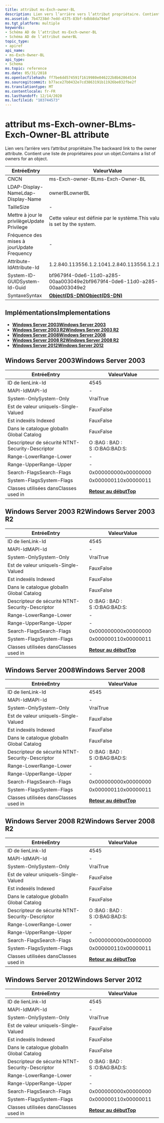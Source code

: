 ```yaml
---
title: attribut ms-Exch-owner-BL
description: Lien vers l’arrière vers l’attribut propriétaire. Contient une liste de propriétaires pour un objet.
ms.assetid: 7b47238d-7edd-4375-83bf-6dbb8da794ef
ms.tgt_platform: multiple
keywords:
- Schéma AD de l’attribut ms-Exch-owner-BL
- Schéma AD de l’attribut ownerBL
topic_type:
- apiref
api_name:
- ms-Exch-Owner-BL
api_type:
- Schema
ms.topic: reference
ms.date: 05/31/2018
ms.openlocfilehash: ff7be6dd574591f1619980e046222b8b62864534
ms.sourcegitcommit: b77ace27b0432e7cd3863191b11926be032fbe2f
ms.translationtype: MT
ms.contentlocale: fr-FR
ms.lasthandoff: 12/14/2020
ms.locfileid: "103744573"
---
```

# <a name="ms-exch-owner-bl-attribute"></a><span data-ttu-id="329c1-106">attribut ms-Exch-owner-BL</span><span class="sxs-lookup"><span data-stu-id="329c1-106">ms-Exch-Owner-BL attribute</span></span>

<span data-ttu-id="329c1-107">Lien vers l’arrière vers l’attribut propriétaire.</span><span class="sxs-lookup"><span data-stu-id="329c1-107">The backward link to the owner attribute.</span></span> <span data-ttu-id="329c1-108">Contient une liste de propriétaires pour un objet.</span><span class="sxs-lookup"><span data-stu-id="329c1-108">Contains a list of owners for an object.</span></span>



| <span data-ttu-id="329c1-109">Entrée</span><span class="sxs-lookup"><span data-stu-id="329c1-109">Entry</span></span> | <span data-ttu-id="329c1-110">Valeur</span><span class="sxs-lookup"><span data-stu-id="329c1-110">Value</span></span> |
|-------------------|-----------------------------------------|
| <span data-ttu-id="329c1-111">CN</span><span class="sxs-lookup"><span data-stu-id="329c1-111">CN</span></span>                | <span data-ttu-id="329c1-112">ms-Exch-owner-BL</span><span class="sxs-lookup"><span data-stu-id="329c1-112">ms-Exch-Owner-BL</span></span>                        |
| <span data-ttu-id="329c1-113">LDAP-Display-Name</span><span class="sxs-lookup"><span data-stu-id="329c1-113">Ldap-Display-Name</span></span> | <span data-ttu-id="329c1-114">ownerBL</span><span class="sxs-lookup"><span data-stu-id="329c1-114">ownerBL</span></span>                                 |
| <span data-ttu-id="329c1-115">Taille</span><span class="sxs-lookup"><span data-stu-id="329c1-115">Size</span></span>              | \-                                      |
| <span data-ttu-id="329c1-116">Mettre à jour le privilège</span><span class="sxs-lookup"><span data-stu-id="329c1-116">Update Privilege</span></span>  | <span data-ttu-id="329c1-117">Cette valeur est définie par le système.</span><span class="sxs-lookup"><span data-stu-id="329c1-117">This value is set by the system.</span></span>        |
| <span data-ttu-id="329c1-118">Fréquence des mises à jour</span><span class="sxs-lookup"><span data-stu-id="329c1-118">Update Frequency</span></span>  | \-                                      |
| <span data-ttu-id="329c1-119">Attribute-Id</span><span class="sxs-lookup"><span data-stu-id="329c1-119">Attribute-Id</span></span>      | <span data-ttu-id="329c1-120">1.2.840.113556.1.2.104</span><span class="sxs-lookup"><span data-stu-id="329c1-120">1.2.840.113556.1.2.104</span></span>                  |
| <span data-ttu-id="329c1-121">System-ID-GUID</span><span class="sxs-lookup"><span data-stu-id="329c1-121">System-Id-Guid</span></span>    | <span data-ttu-id="329c1-122">bf9679f4-0de6-11d0-a285-00aa003049e2</span><span class="sxs-lookup"><span data-stu-id="329c1-122">bf9679f4-0de6-11d0-a285-00aa003049e2</span></span>    |
| <span data-ttu-id="329c1-123">Syntaxe</span><span class="sxs-lookup"><span data-stu-id="329c1-123">Syntax</span></span>            | [<span data-ttu-id="329c1-124">**Object(DS-DN)**</span><span class="sxs-lookup"><span data-stu-id="329c1-124">**Object(DS-DN)**</span></span>](s-object-ds-dn.md) |



## <a name="implementations"></a><span data-ttu-id="329c1-125">Implémentations</span><span class="sxs-lookup"><span data-stu-id="329c1-125">Implementations</span></span>

-   [<span data-ttu-id="329c1-126">**Windows Server 2003**</span><span class="sxs-lookup"><span data-stu-id="329c1-126">**Windows Server 2003**</span></span>](#windows-server-2003)
-   [<span data-ttu-id="329c1-127">**Windows Server 2003 R2**</span><span class="sxs-lookup"><span data-stu-id="329c1-127">**Windows Server 2003 R2**</span></span>](#windows-server-2003-r2)
-   [<span data-ttu-id="329c1-128">**Windows Server 2008**</span><span class="sxs-lookup"><span data-stu-id="329c1-128">**Windows Server 2008**</span></span>](#windows-server-2008)
-   [<span data-ttu-id="329c1-129">**Windows Server 2008 R2**</span><span class="sxs-lookup"><span data-stu-id="329c1-129">**Windows Server 2008 R2**</span></span>](#windows-server-2008-r2)
-   [<span data-ttu-id="329c1-130">**Windows Server 2012**</span><span class="sxs-lookup"><span data-stu-id="329c1-130">**Windows Server 2012**</span></span>](#windows-server-2012)

## <a name="windows-server-2003"></a><span data-ttu-id="329c1-131">Windows Server 2003</span><span class="sxs-lookup"><span data-stu-id="329c1-131">Windows Server 2003</span></span>



| <span data-ttu-id="329c1-132">Entrée</span><span class="sxs-lookup"><span data-stu-id="329c1-132">Entry</span></span> | <span data-ttu-id="329c1-133">Valeur</span><span class="sxs-lookup"><span data-stu-id="329c1-133">Value</span></span> |
|------------------------|---------------------------------|
| <span data-ttu-id="329c1-134">ID de lien</span><span class="sxs-lookup"><span data-stu-id="329c1-134">Link-Id</span></span>                | <span data-ttu-id="329c1-135">45</span><span class="sxs-lookup"><span data-stu-id="329c1-135">45</span></span>                              |
| <span data-ttu-id="329c1-136">MAPI-Id</span><span class="sxs-lookup"><span data-stu-id="329c1-136">MAPI-Id</span></span>                | \-                              |
| <span data-ttu-id="329c1-137">System-Only</span><span class="sxs-lookup"><span data-stu-id="329c1-137">System-Only</span></span>            | <span data-ttu-id="329c1-138">Vrai</span><span class="sxs-lookup"><span data-stu-id="329c1-138">True</span></span>                            |
| <span data-ttu-id="329c1-139">Est de valeur unique</span><span class="sxs-lookup"><span data-stu-id="329c1-139">Is-Single-Valued</span></span>       | <span data-ttu-id="329c1-140">Faux</span><span class="sxs-lookup"><span data-stu-id="329c1-140">False</span></span>                           |
| <span data-ttu-id="329c1-141">Est indexé</span><span class="sxs-lookup"><span data-stu-id="329c1-141">Is Indexed</span></span>             | <span data-ttu-id="329c1-142">Faux</span><span class="sxs-lookup"><span data-stu-id="329c1-142">False</span></span>                           |
| <span data-ttu-id="329c1-143">Dans le catalogue global</span><span class="sxs-lookup"><span data-stu-id="329c1-143">In Global Catalog</span></span>      | <span data-ttu-id="329c1-144">Faux</span><span class="sxs-lookup"><span data-stu-id="329c1-144">False</span></span>                           |
| <span data-ttu-id="329c1-145">Descripteur de sécurité NT</span><span class="sxs-lookup"><span data-stu-id="329c1-145">NT-Security-Descriptor</span></span> | <span data-ttu-id="329c1-146">O :BAG : BAD : S :</span><span class="sxs-lookup"><span data-stu-id="329c1-146">O:BAG:BAD:S:</span></span>                    |
| <span data-ttu-id="329c1-147">Range-Lower</span><span class="sxs-lookup"><span data-stu-id="329c1-147">Range-Lower</span></span>            | \-                              |
| <span data-ttu-id="329c1-148">Range-Upper</span><span class="sxs-lookup"><span data-stu-id="329c1-148">Range-Upper</span></span>            | \-                              |
| <span data-ttu-id="329c1-149">Search-Flags</span><span class="sxs-lookup"><span data-stu-id="329c1-149">Search-Flags</span></span>           | <span data-ttu-id="329c1-150">0x00000000</span><span class="sxs-lookup"><span data-stu-id="329c1-150">0x00000000</span></span>                      |
| <span data-ttu-id="329c1-151">System-Flags</span><span class="sxs-lookup"><span data-stu-id="329c1-151">System-Flags</span></span>           | <span data-ttu-id="329c1-152">0x00000011</span><span class="sxs-lookup"><span data-stu-id="329c1-152">0x00000011</span></span>                      |
| <span data-ttu-id="329c1-153">Classes utilisées dans</span><span class="sxs-lookup"><span data-stu-id="329c1-153">Classes used in</span></span>        | [<span data-ttu-id="329c1-154">**Retour au début**</span><span class="sxs-lookup"><span data-stu-id="329c1-154">**Top**</span></span>](c-top.md)<br/> |



## <a name="windows-server-2003-r2"></a><span data-ttu-id="329c1-155">Windows Server 2003 R2</span><span class="sxs-lookup"><span data-stu-id="329c1-155">Windows Server 2003 R2</span></span>



| <span data-ttu-id="329c1-156">Entrée</span><span class="sxs-lookup"><span data-stu-id="329c1-156">Entry</span></span> | <span data-ttu-id="329c1-157">Valeur</span><span class="sxs-lookup"><span data-stu-id="329c1-157">Value</span></span> |
|------------------------|---------------------------------|
| <span data-ttu-id="329c1-158">ID de lien</span><span class="sxs-lookup"><span data-stu-id="329c1-158">Link-Id</span></span>                | <span data-ttu-id="329c1-159">45</span><span class="sxs-lookup"><span data-stu-id="329c1-159">45</span></span>                              |
| <span data-ttu-id="329c1-160">MAPI-Id</span><span class="sxs-lookup"><span data-stu-id="329c1-160">MAPI-Id</span></span>                | \-                              |
| <span data-ttu-id="329c1-161">System-Only</span><span class="sxs-lookup"><span data-stu-id="329c1-161">System-Only</span></span>            | <span data-ttu-id="329c1-162">Vrai</span><span class="sxs-lookup"><span data-stu-id="329c1-162">True</span></span>                            |
| <span data-ttu-id="329c1-163">Est de valeur unique</span><span class="sxs-lookup"><span data-stu-id="329c1-163">Is-Single-Valued</span></span>       | <span data-ttu-id="329c1-164">Faux</span><span class="sxs-lookup"><span data-stu-id="329c1-164">False</span></span>                           |
| <span data-ttu-id="329c1-165">Est indexé</span><span class="sxs-lookup"><span data-stu-id="329c1-165">Is Indexed</span></span>             | <span data-ttu-id="329c1-166">Faux</span><span class="sxs-lookup"><span data-stu-id="329c1-166">False</span></span>                           |
| <span data-ttu-id="329c1-167">Dans le catalogue global</span><span class="sxs-lookup"><span data-stu-id="329c1-167">In Global Catalog</span></span>      | <span data-ttu-id="329c1-168">Faux</span><span class="sxs-lookup"><span data-stu-id="329c1-168">False</span></span>                           |
| <span data-ttu-id="329c1-169">Descripteur de sécurité NT</span><span class="sxs-lookup"><span data-stu-id="329c1-169">NT-Security-Descriptor</span></span> | <span data-ttu-id="329c1-170">O :BAG : BAD : S :</span><span class="sxs-lookup"><span data-stu-id="329c1-170">O:BAG:BAD:S:</span></span>                    |
| <span data-ttu-id="329c1-171">Range-Lower</span><span class="sxs-lookup"><span data-stu-id="329c1-171">Range-Lower</span></span>            | \-                              |
| <span data-ttu-id="329c1-172">Range-Upper</span><span class="sxs-lookup"><span data-stu-id="329c1-172">Range-Upper</span></span>            | \-                              |
| <span data-ttu-id="329c1-173">Search-Flags</span><span class="sxs-lookup"><span data-stu-id="329c1-173">Search-Flags</span></span>           | <span data-ttu-id="329c1-174">0x00000000</span><span class="sxs-lookup"><span data-stu-id="329c1-174">0x00000000</span></span>                      |
| <span data-ttu-id="329c1-175">System-Flags</span><span class="sxs-lookup"><span data-stu-id="329c1-175">System-Flags</span></span>           | <span data-ttu-id="329c1-176">0x00000011</span><span class="sxs-lookup"><span data-stu-id="329c1-176">0x00000011</span></span>                      |
| <span data-ttu-id="329c1-177">Classes utilisées dans</span><span class="sxs-lookup"><span data-stu-id="329c1-177">Classes used in</span></span>        | [<span data-ttu-id="329c1-178">**Retour au début**</span><span class="sxs-lookup"><span data-stu-id="329c1-178">**Top**</span></span>](c-top.md)<br/> |



## <a name="windows-server-2008"></a><span data-ttu-id="329c1-179">Windows Server 2008</span><span class="sxs-lookup"><span data-stu-id="329c1-179">Windows Server 2008</span></span>



| <span data-ttu-id="329c1-180">Entrée</span><span class="sxs-lookup"><span data-stu-id="329c1-180">Entry</span></span> | <span data-ttu-id="329c1-181">Valeur</span><span class="sxs-lookup"><span data-stu-id="329c1-181">Value</span></span> |
|------------------------|---------------------------------|
| <span data-ttu-id="329c1-182">ID de lien</span><span class="sxs-lookup"><span data-stu-id="329c1-182">Link-Id</span></span>                | <span data-ttu-id="329c1-183">45</span><span class="sxs-lookup"><span data-stu-id="329c1-183">45</span></span>                              |
| <span data-ttu-id="329c1-184">MAPI-Id</span><span class="sxs-lookup"><span data-stu-id="329c1-184">MAPI-Id</span></span>                | \-                              |
| <span data-ttu-id="329c1-185">System-Only</span><span class="sxs-lookup"><span data-stu-id="329c1-185">System-Only</span></span>            | <span data-ttu-id="329c1-186">Vrai</span><span class="sxs-lookup"><span data-stu-id="329c1-186">True</span></span>                            |
| <span data-ttu-id="329c1-187">Est de valeur unique</span><span class="sxs-lookup"><span data-stu-id="329c1-187">Is-Single-Valued</span></span>       | <span data-ttu-id="329c1-188">Faux</span><span class="sxs-lookup"><span data-stu-id="329c1-188">False</span></span>                           |
| <span data-ttu-id="329c1-189">Est indexé</span><span class="sxs-lookup"><span data-stu-id="329c1-189">Is Indexed</span></span>             | <span data-ttu-id="329c1-190">Faux</span><span class="sxs-lookup"><span data-stu-id="329c1-190">False</span></span>                           |
| <span data-ttu-id="329c1-191">Dans le catalogue global</span><span class="sxs-lookup"><span data-stu-id="329c1-191">In Global Catalog</span></span>      | <span data-ttu-id="329c1-192">Faux</span><span class="sxs-lookup"><span data-stu-id="329c1-192">False</span></span>                           |
| <span data-ttu-id="329c1-193">Descripteur de sécurité NT</span><span class="sxs-lookup"><span data-stu-id="329c1-193">NT-Security-Descriptor</span></span> | <span data-ttu-id="329c1-194">O :BAG : BAD : S :</span><span class="sxs-lookup"><span data-stu-id="329c1-194">O:BAG:BAD:S:</span></span>                    |
| <span data-ttu-id="329c1-195">Range-Lower</span><span class="sxs-lookup"><span data-stu-id="329c1-195">Range-Lower</span></span>            | \-                              |
| <span data-ttu-id="329c1-196">Range-Upper</span><span class="sxs-lookup"><span data-stu-id="329c1-196">Range-Upper</span></span>            | \-                              |
| <span data-ttu-id="329c1-197">Search-Flags</span><span class="sxs-lookup"><span data-stu-id="329c1-197">Search-Flags</span></span>           | <span data-ttu-id="329c1-198">0x00000000</span><span class="sxs-lookup"><span data-stu-id="329c1-198">0x00000000</span></span>                      |
| <span data-ttu-id="329c1-199">System-Flags</span><span class="sxs-lookup"><span data-stu-id="329c1-199">System-Flags</span></span>           | <span data-ttu-id="329c1-200">0x00000011</span><span class="sxs-lookup"><span data-stu-id="329c1-200">0x00000011</span></span>                      |
| <span data-ttu-id="329c1-201">Classes utilisées dans</span><span class="sxs-lookup"><span data-stu-id="329c1-201">Classes used in</span></span>        | [<span data-ttu-id="329c1-202">**Retour au début**</span><span class="sxs-lookup"><span data-stu-id="329c1-202">**Top**</span></span>](c-top.md)<br/> |



## <a name="windows-server-2008-r2"></a><span data-ttu-id="329c1-203">Windows Server 2008 R2</span><span class="sxs-lookup"><span data-stu-id="329c1-203">Windows Server 2008 R2</span></span>



| <span data-ttu-id="329c1-204">Entrée</span><span class="sxs-lookup"><span data-stu-id="329c1-204">Entry</span></span> | <span data-ttu-id="329c1-205">Valeur</span><span class="sxs-lookup"><span data-stu-id="329c1-205">Value</span></span> |
|------------------------|---------------------------------|
| <span data-ttu-id="329c1-206">ID de lien</span><span class="sxs-lookup"><span data-stu-id="329c1-206">Link-Id</span></span>                | <span data-ttu-id="329c1-207">45</span><span class="sxs-lookup"><span data-stu-id="329c1-207">45</span></span>                              |
| <span data-ttu-id="329c1-208">MAPI-Id</span><span class="sxs-lookup"><span data-stu-id="329c1-208">MAPI-Id</span></span>                | \-                              |
| <span data-ttu-id="329c1-209">System-Only</span><span class="sxs-lookup"><span data-stu-id="329c1-209">System-Only</span></span>            | <span data-ttu-id="329c1-210">Vrai</span><span class="sxs-lookup"><span data-stu-id="329c1-210">True</span></span>                            |
| <span data-ttu-id="329c1-211">Est de valeur unique</span><span class="sxs-lookup"><span data-stu-id="329c1-211">Is-Single-Valued</span></span>       | <span data-ttu-id="329c1-212">Faux</span><span class="sxs-lookup"><span data-stu-id="329c1-212">False</span></span>                           |
| <span data-ttu-id="329c1-213">Est indexé</span><span class="sxs-lookup"><span data-stu-id="329c1-213">Is Indexed</span></span>             | <span data-ttu-id="329c1-214">Faux</span><span class="sxs-lookup"><span data-stu-id="329c1-214">False</span></span>                           |
| <span data-ttu-id="329c1-215">Dans le catalogue global</span><span class="sxs-lookup"><span data-stu-id="329c1-215">In Global Catalog</span></span>      | <span data-ttu-id="329c1-216">Faux</span><span class="sxs-lookup"><span data-stu-id="329c1-216">False</span></span>                           |
| <span data-ttu-id="329c1-217">Descripteur de sécurité NT</span><span class="sxs-lookup"><span data-stu-id="329c1-217">NT-Security-Descriptor</span></span> | <span data-ttu-id="329c1-218">O :BAG : BAD : S :</span><span class="sxs-lookup"><span data-stu-id="329c1-218">O:BAG:BAD:S:</span></span>                    |
| <span data-ttu-id="329c1-219">Range-Lower</span><span class="sxs-lookup"><span data-stu-id="329c1-219">Range-Lower</span></span>            | \-                              |
| <span data-ttu-id="329c1-220">Range-Upper</span><span class="sxs-lookup"><span data-stu-id="329c1-220">Range-Upper</span></span>            | \-                              |
| <span data-ttu-id="329c1-221">Search-Flags</span><span class="sxs-lookup"><span data-stu-id="329c1-221">Search-Flags</span></span>           | <span data-ttu-id="329c1-222">0x00000000</span><span class="sxs-lookup"><span data-stu-id="329c1-222">0x00000000</span></span>                      |
| <span data-ttu-id="329c1-223">System-Flags</span><span class="sxs-lookup"><span data-stu-id="329c1-223">System-Flags</span></span>           | <span data-ttu-id="329c1-224">0x00000011</span><span class="sxs-lookup"><span data-stu-id="329c1-224">0x00000011</span></span>                      |
| <span data-ttu-id="329c1-225">Classes utilisées dans</span><span class="sxs-lookup"><span data-stu-id="329c1-225">Classes used in</span></span>        | [<span data-ttu-id="329c1-226">**Retour au début**</span><span class="sxs-lookup"><span data-stu-id="329c1-226">**Top**</span></span>](c-top.md)<br/> |



## <a name="windows-server-2012"></a><span data-ttu-id="329c1-227">Windows Server 2012</span><span class="sxs-lookup"><span data-stu-id="329c1-227">Windows Server 2012</span></span>



| <span data-ttu-id="329c1-228">Entrée</span><span class="sxs-lookup"><span data-stu-id="329c1-228">Entry</span></span> | <span data-ttu-id="329c1-229">Valeur</span><span class="sxs-lookup"><span data-stu-id="329c1-229">Value</span></span> |
|------------------------|---------------------------------|
| <span data-ttu-id="329c1-230">ID de lien</span><span class="sxs-lookup"><span data-stu-id="329c1-230">Link-Id</span></span>                | <span data-ttu-id="329c1-231">45</span><span class="sxs-lookup"><span data-stu-id="329c1-231">45</span></span>                              |
| <span data-ttu-id="329c1-232">MAPI-Id</span><span class="sxs-lookup"><span data-stu-id="329c1-232">MAPI-Id</span></span>                | \-                              |
| <span data-ttu-id="329c1-233">System-Only</span><span class="sxs-lookup"><span data-stu-id="329c1-233">System-Only</span></span>            | <span data-ttu-id="329c1-234">Vrai</span><span class="sxs-lookup"><span data-stu-id="329c1-234">True</span></span>                            |
| <span data-ttu-id="329c1-235">Est de valeur unique</span><span class="sxs-lookup"><span data-stu-id="329c1-235">Is-Single-Valued</span></span>       | <span data-ttu-id="329c1-236">Faux</span><span class="sxs-lookup"><span data-stu-id="329c1-236">False</span></span>                           |
| <span data-ttu-id="329c1-237">Est indexé</span><span class="sxs-lookup"><span data-stu-id="329c1-237">Is Indexed</span></span>             | <span data-ttu-id="329c1-238">Faux</span><span class="sxs-lookup"><span data-stu-id="329c1-238">False</span></span>                           |
| <span data-ttu-id="329c1-239">Dans le catalogue global</span><span class="sxs-lookup"><span data-stu-id="329c1-239">In Global Catalog</span></span>      | <span data-ttu-id="329c1-240">Faux</span><span class="sxs-lookup"><span data-stu-id="329c1-240">False</span></span>                           |
| <span data-ttu-id="329c1-241">Descripteur de sécurité NT</span><span class="sxs-lookup"><span data-stu-id="329c1-241">NT-Security-Descriptor</span></span> | <span data-ttu-id="329c1-242">O :BAG : BAD : S :</span><span class="sxs-lookup"><span data-stu-id="329c1-242">O:BAG:BAD:S:</span></span>                    |
| <span data-ttu-id="329c1-243">Range-Lower</span><span class="sxs-lookup"><span data-stu-id="329c1-243">Range-Lower</span></span>            | \-                              |
| <span data-ttu-id="329c1-244">Range-Upper</span><span class="sxs-lookup"><span data-stu-id="329c1-244">Range-Upper</span></span>            | \-                              |
| <span data-ttu-id="329c1-245">Search-Flags</span><span class="sxs-lookup"><span data-stu-id="329c1-245">Search-Flags</span></span>           | <span data-ttu-id="329c1-246">0x00000000</span><span class="sxs-lookup"><span data-stu-id="329c1-246">0x00000000</span></span>                      |
| <span data-ttu-id="329c1-247">System-Flags</span><span class="sxs-lookup"><span data-stu-id="329c1-247">System-Flags</span></span>           | <span data-ttu-id="329c1-248">0x00000011</span><span class="sxs-lookup"><span data-stu-id="329c1-248">0x00000011</span></span>                      |
| <span data-ttu-id="329c1-249">Classes utilisées dans</span><span class="sxs-lookup"><span data-stu-id="329c1-249">Classes used in</span></span>        | [<span data-ttu-id="329c1-250">**Retour au début**</span><span class="sxs-lookup"><span data-stu-id="329c1-250">**Top**</span></span>](c-top.md)<br/> |



 

 





